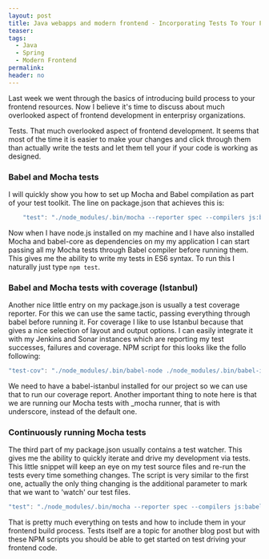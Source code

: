```yaml
---
layout: post
title: Java webapps and modern frontend - Incorporating Tests To Your Frontend Build Process
teaser:
tags:
  - Java
  - Spring
  - Modern Frontend
permalink:
header: no
---
```


Last week we went through the basics of introducing build process to your frontend  resources. Now I believe it's time to discuss about much overlooked aspect of frontend development in enterprisy organizations.

Tests. That much overlooked aspect of frontend development. It seems that most of the time it is easier to make your changes and click through them than actually write the tests and let them tell your if your code is working as designed.

### Babel and Mocha tests

I will quickly show you how to set up Mocha and Babel compilation as part of your test toolkit. The line on package.json that achieves this is:
```javascript
    "test": "./node_modules/.bin/mocha --reporter spec --compilers js:babel-core/register './test/**/*.js' "
```

Now when I have node.js installed on my machine and I have also installed Mocha and babel-core as dependencies on my my application I can start passing all my Mocha tests through Babel compiler before running them. This gives me the ability to write my tests in ES6 syntax. To run this I naturally just type ```npm test```.

### Babel and Mocha tests with coverage (Istanbul)

Another nice little entry on my package.json is usually a test coverage reporter. For this we can use the same tactic, passing everything through babel before running it. For coverage I like to use Istanbul because that gives a nice selection of layout and output options. I can easily integrate it with my Jenkins and Sonar instances which are reporting my test successes, failures and coverage. NPM script for this looks like the follo following:

```javascript
"test-cov": "./node_modules/.bin/babel-node ./node_modules/.bin/babel-istanbul cover ./node_modules/.bin/_mocha -- -R spec './test/**/*.js'"
```

We need to have a babel-istanbul installed for our project so we can use that to run our coverage report. Another important thing to note here is that we are running our Mocha tests with _mocha runner, that is with underscore, instead of the default one.

### Continuously running Mocha tests

The third part of my package.json usually contains a test watcher. This gives me the ability to quickly iterate and drive my development via tests. This little snippet will keep an eye on my test source files and re-run the tests every time something changes. The script is very similar to the first one, actually the only thing changing is the additional parameter to mark that we want to 'watch' our test files.

```javascript
"test": "./node_modules/.bin/mocha --reporter spec --compilers js:babel-core/register --watch './test/**/*.js' "
```

That is pretty much everything on tests and how to include them in your frontend build process. Tests itself are a topic for another blog post but with these NPM scripts you should be able to get started on test driving your frontend code.
